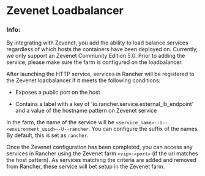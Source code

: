 # Zevenet Loadbalancer

### Info:

By integrating with Zevenet, you add the ability to load balance services regardless of which hosts the containers have been deployed on. Currently, we only support an Zevenet Community Edition 5.0. Prior to adding the service, please make sure the farm is configured on the loadbalancer. 

After launching the HTTP service, services in Rancher will be registered to the Zevenet loadbalancer if it meets the following conditions:

* Exposes a public port on the host

* Contains a label with a key of 'io.rancher.service.external_lb_endpoint' and a value of the hostname pattern on Zevenet service

In the farm, the name of the service will be `<service_name>--U--<environment_uuid>--U--rancher`. You can configure the suffix of the names. By default, this is set as `rancher`.

Once the Zevenet configuration has been completed, you can access any services in Rancher using the Zevenet farm `<vip>:<port>` (if the url matches the host pattern). As services matching the criteria are added and removed from Rancher, these service will bet setup in the Zevenet farm.
